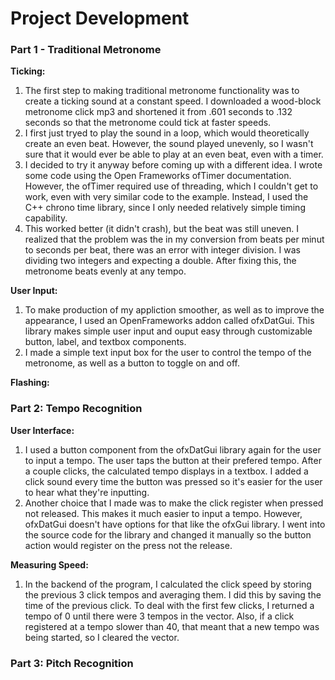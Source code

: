 # Project Development

### Part 1 - Traditional Metronome 

**Ticking:** 
1. The first step to making traditional metronome functionality was to create a ticking sound at a constant speed. I downloaded a wood-block metronome click mp3 and shortened it from .601 seconds to .132 seconds so that the metronome could tick at faster speeds.
2. I first just tryed to play the sound in a loop, which would theoretically create an even beat. However, the sound played unevenly, so I wasn't sure that it would ever be able to play at an even beat, even with a timer. 
3. I decided to try it anyway before coming up with a different idea. I wrote some code using the Open Frameworks ofTimer documentation. However, the ofTimer required use of threading, which I couldn't get to work, even with very similar code to the example. Instead, I used the C++ chrono time library, since I only needed relatively simple timing capability. 
4. This worked better (it didn't crash), but the beat was still uneven. I realized that the problem was the in my conversion from beats per minut to seconds per beat, there was an error with integer division. I was dividing two integers and expecting a double. After fixing this, the metronome beats evenly at any tempo.

**User Input:**
1. To make production of my appliction smoother, as well as to improve the appearance, I used an OpenFrameworks addon called ofxDatGui. This library makes simple user input and ouput easy through customizable button, label, and textbox components.
2. I made a simple text input box for the user to control the tempo of the metronome, as well as a button to toggle on and off. 

**Flashing:**

### Part 2: Tempo Recognition
**User Interface:**
1. I used a button component from the ofxDatGui library again for the user to input a tempo. The user taps the button at their prefered tempo. After a couple clicks, the calculated tempo displays in a textbox. I added a click sound every time the button was pressed so it's easier for the user to hear what they're inputting. 
2. Another choice that I made was to make the click register when pressed not released. This makes it much easier to input a tempo. However, ofxDatGui doesn't have options for that like the ofxGui library. I went into the source code for the library and changed it manually so the button action would register on the press not the release.

**Measuring Speed:**
1. In the backend of the program, I calculated the click speed by storing the previous 3 click tempos and averaging them. I did this by saving the time of the previous click. To deal with the first few clicks, I returned a tempo of 0 until there were 3 tempos in the vector. Also, if a click registered at a tempo slower than 40, that meant that a new tempo was being started, so I cleared the vector.

### Part 3: Pitch Recognition
